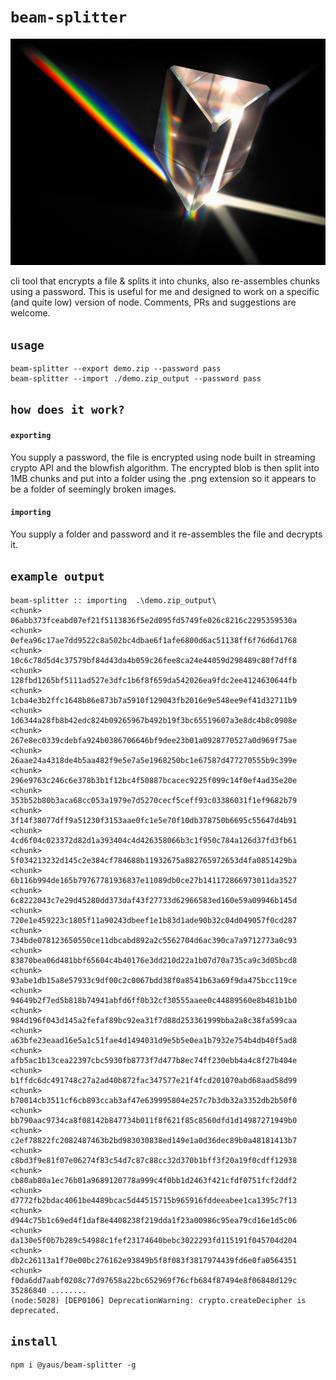 # `beam-splitter`

<img src="splitter.png" />

cli tool that encrypts a file &amp; splits it into chunks, also re-assembles chunks using a password.
This is useful for me and designed to work on a specific (and quite low) version of node.
Comments, PRs and suggestions are welcome.

## `usage`

```
beam-splitter --export demo.zip --password pass
beam-splitter --import ./demo.zip_output --password pass
```

## `how does it work?`

#### `exporting`

You supply a password, the file is encrypted using node built in streaming crypto API and
 the blowfish algorithm. The encrypted blob is then split into 1MB chunks and put into a folder
  using the .png extension so it appears to be a folder of seemingly broken images.

#### `importing`

You supply a folder and password and it re-assembles the file and decrypts it.

## `example output`

```
beam-splitter :: importing  .\demo.zip_output\
<chunk>  06abb373fceabd07ef21f5113836f5e2d095fd5749fe026c8216c2295359530a
<chunk>  0efea96c17ae7dd9522c8a502bc4dbae6f1afe6800d6ac51138ff6f76d6d1768
<chunk>  10c6c78d5d4c37579bf84d43da4b059c26fee8ca24e44059d298489c80f7dff8
<chunk>  128fbd1265bf5111ad527e3dfc1b6f8f659da542026ea9fdc2ee4124630644fb
<chunk>  1cba4e3b2ffc1648b86e873b7a5910f129043fb2016e9e548ee9ef41d32711b9
<chunk>  1d6344a28fb8b42edc824b09265967b492b19f3bc65519607a3e8dc4b8c0908e
<chunk>  267e8ec0339cdebfa924b0386706646bf9dee23b01a0928770527a0d969f75ae
<chunk>  26aae24a4318de4b5aa482f9e5e7a5e1968250bc1e67587d477270555b9c399e
<chunk>  296e9763c246c6e378b3b1f12bc4f50887bcacec9225f099c14f0ef4ad35e20e
<chunk>  353b52b80b3aca68cc053a1979e7d5270cecf5ceff93c03386031f1ef9682b79
<chunk>  3f14f38077dff9a51230f3153aae0fc1e5e70f10db378750b6695c55647d4b91
<chunk>  4cd6f04c023372d82d1a393404c4d426358066b3c1f950c784a126d37fd3fb61
<chunk>  5f034213232d145c2e384cf784688b11932675a882765972653d4fa0851429ba
<chunk>  6b116b994de165b79767781936837e11089db0ce27b141172866973011da3527
<chunk>  6c8222043c7e29d45280dd373daf43f27733d62966583ed160e59a09946b145d
<chunk>  720e1e459223c1805f11a90243dbeef1e1b83d1ade90b32c04d049057f0cd287
<chunk>  734bde078123650550ce11dbcabd892a2c5562704d6ac390ca7a9712773a0c93
<chunk>  83870bea06d481bbf65604c4b40176e3dd210d22a1b07d70a735ca9c3d05bcd8
<chunk>  93abe1db15a8e57933c9df00c2c0067bdd38f0a8541b63a69f9da475bcc119ce
<chunk>  94649b2f7ed5b818b74941abfd6ff0b32cf30555aaee0c44889560e8b481b1b0
<chunk>  984d196f043d145a2fefaf89bc92ea31f7d88d253361999bba2a8c38fa599caa
<chunk>  a63bfe23eaad16e5a1c51fae4d1494031d9e5b5e0ea1b7932e754b4db40f5ad8
<chunk>  afb5ac1b13cea22397cbc5930fb8773f7d477b8ec74ff230ebb4a4c8f27b404e
<chunk>  b1ffdc6dc491748c27a2ad40b872fac347577e21f4fcd201070abd68aad58d99
<chunk>  b70014cb3511cf6cb893ccab3af47e639995804e257c7b3db32a3352db2b50f0
<chunk>  bb790aac9734ca8f08142b847734b011f8f621f85c8560dfd1d14987271949b0
<chunk>  c2ef78822fc2082487463b2bd983030838ed149e1a0d36dec89b0a48181413b7
<chunk>  c8bd3f9e81f07e06274f83c54d7c87c88cc32d370b1bff3f20a19f0cdff12938
<chunk>  cb80ab80a1ec76b01a9689120778a999c4f0bb1d2463f421cfdf0751fcf2ddf2
<chunk>  d7772fb2bdac4061be4489bcac5d44515715b965916fddeeabee1ca1395c7f13
<chunk>  d944c75b1c69ed4f1daf8e4408238f219dda1f23a00986c95ea79cd16e1d5c06
<chunk>  da130e5f0b7b289c54988c1fef23174640bebc3022293fd115191f045704d204
<chunk>  db2c26113a1f70e00bc276162e93849b5f8f083f3817974439fd6e0fa0564351
<chunk>  f0da6dd7aabf0208c77d97658a22bc652969f76cfb684f87494e8f06848d129c
35286840 ........
(node:5028) [DEP0106] DeprecationWarning: crypto.createDecipher is deprecated.
```

## `install`
```
npm i @yaus/beam-splitter -g
```
